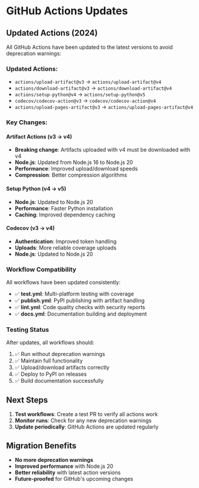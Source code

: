 # GitHub Actions Updates

## Updated Actions (2024)

All GitHub Actions have been updated to the latest versions to avoid deprecation warnings:

### Updated Actions:
- `actions/upload-artifact@v3` → `actions/upload-artifact@v4`
- `actions/download-artifact@v3` → `actions/download-artifact@v4`
- `actions/setup-python@v4` → `actions/setup-python@v5`
- `codecov/codecov-action@v3` → `codecov/codecov-action@v4`
- `actions/upload-pages-artifact@v3` → `actions/upload-pages-artifact@v4`

### Key Changes:

#### Artifact Actions (v3 → v4)
- **Breaking change**: Artifacts uploaded with v4 must be downloaded with v4
- **Node.js**: Updated from Node.js 16 to Node.js 20
- **Performance**: Improved upload/download speeds
- **Compression**: Better compression algorithms

#### Setup Python (v4 → v5)
- **Node.js**: Updated to Node.js 20
- **Performance**: Faster Python installation
- **Caching**: Improved dependency caching

#### Codecov (v3 → v4)
- **Authentication**: Improved token handling
- **Uploads**: More reliable coverage uploads
- **Node.js**: Updated to Node.js 20

### Workflow Compatibility

All workflows have been updated consistently:
- ✅ **test.yml**: Multi-platform testing with coverage
- ✅ **publish.yml**: PyPI publishing with artifact handling
- ✅ **lint.yml**: Code quality checks with security reports
- ✅ **docs.yml**: Documentation building and deployment

### Testing Status

After updates, all workflows should:
1. ✅ Run without deprecation warnings
2. ✅ Maintain full functionality
3. ✅ Upload/download artifacts correctly
4. ✅ Deploy to PyPI on releases
5. ✅ Build documentation successfully

## Next Steps

1. **Test workflows**: Create a test PR to verify all actions work
2. **Monitor runs**: Check for any new deprecation warnings
3. **Update periodically**: GitHub Actions are updated regularly

## Migration Benefits

- **No more deprecation warnings**
- **Improved performance** with Node.js 20
- **Better reliability** with latest action versions
- **Future-proofed** for GitHub's upcoming changes
